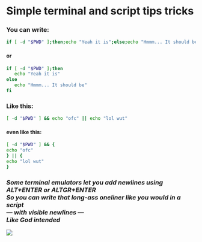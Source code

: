 # Simple terminal and script tips tricks
### You can write:
```bash
if [ -d "$PWD" ];then;echo "Yeah it is";else;echo "Hmmm... It should be";fi
```

#### or

```bash
if [ -d "$PWD" ];then
   echo "Yeah it is"
else
   echo "Hmmm... It should be"
fi
```

### Like this:

```bash
[ -d "$PWD" ] && echo "ofc" || echo "lol wut"

```

#### even like this:

```bash
[ -d "$PWD" ] && {
echo "ofc"
} || {
echo "lol wut"
}
```

### *Some terminal emulators let you add newlines using ALT+ENTER or ALTGR+ENTER <br> So you can write that long-ass oneliner like you would in a script <br> — with visible newlines — <br> Like God intended*



![](https://imma.gr/110386xb8eef.jpg)

